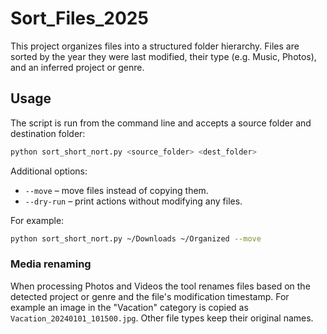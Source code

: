 # Sort_Files_2025
This project organizes files into a structured folder hierarchy. Files are
sorted by the year they were last modified, their type (e.g. Music, Photos),
and an inferred project or genre.

## Usage

The script is run from the command line and accepts a source folder and
destination folder:

```bash
python sort_short_nort.py <source_folder> <dest_folder>
```

Additional options:

- `--move` – move files instead of copying them.
- `--dry-run` – print actions without modifying any files.

For example:

```bash
python sort_short_nort.py ~/Downloads ~/Organized --move
```

### Media renaming

When processing Photos and Videos the tool renames files based on the detected
project or genre and the file's modification timestamp. For example an image in
the "Vacation" category is copied as `Vacation_20240101_101500.jpg`. Other file
types keep their original names.
